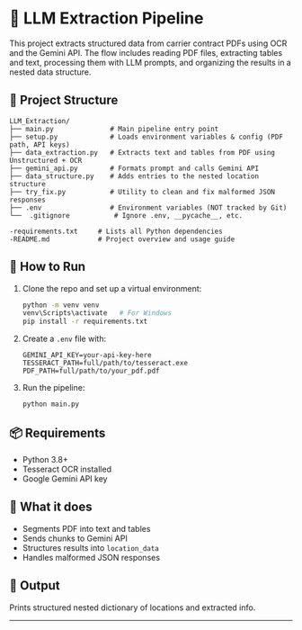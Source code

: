 # 📄 LLM Extraction Pipeline

This project extracts structured data from carrier contract PDFs using OCR and the Gemini API. The flow includes reading PDF files, extracting tables and text, processing them with LLM prompts, and organizing the results in a nested data structure.

## 🧱 Project Structure
```
LLM_Extraction/
├── main.py              # Main pipeline entry point
├── setup.py             # Loads environment variables & config (PDF path, API keys)
├── data_extraction.py   # Extracts text and tables from PDF using Unstructured + OCR
├── gemini_api.py        # Formats prompt and calls Gemini API
├── data_structure.py    # Adds entries to the nested location structure
├── try_fix.py           # Utility to clean and fix malformed JSON responses
├── .env                 # Environment variables (NOT tracked by Git)
└──  .gitignore           # Ignore .env, __pycache__, etc.

-requirements.txt     # Lists all Python dependencies
-README.md            # Project overview and usage guide
```

## 🚀 How to Run

1. Clone the repo and set up a virtual environment:
    ```bash
    python -m venv venv
    venv\Scripts\activate   # For Windows
    pip install -r requirements.txt
    ```

2. Create a `.env` file with:
    ```env
    GEMINI_API_KEY=your-api-key-here
    TESSERACT_PATH=full/path/to/tesseract.exe
    PDF_PATH=full/path/to/your_pdf.pdf
    ```

3. Run the pipeline:
    ```bash
    python main.py
    ```

## 📦 Requirements

- Python 3.8+
- Tesseract OCR installed
- Google Gemini API key

## 🧠 What it does

- Segments PDF into text and tables
- Sends chunks to Gemini API
- Structures results into `location_data`
- Handles malformed JSON responses

## 📂 Output

Prints structured nested dictionary of locations and extracted info.

---
